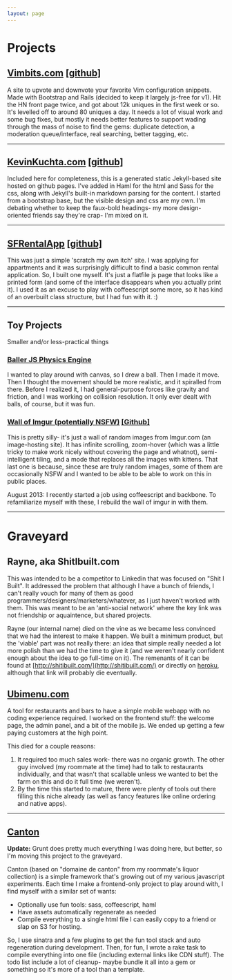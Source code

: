 ```yaml
---
layout: page
---
```

# Projects

## [Vimbits.com](http://www.vimbits.com) <span class='github'>[[github]](https://github.com/kkuchta/Vimbits)</span>

A site to upvote and downvote your favorite Vim configuration snippets.  Made with Bootstrap and Rails (decided to keep it largely js-free for v1).  Hit the HN front page twice, and got about 12k uniques in the first week or so.  It's levelled off to around 80 uniques a day.  It needs a lot of visual work and some bug fixes, but mostly it needs better features to support wading through the mass of noise to find the gems: duplicate detection, a moderation queue/interface, real searching, better tagging, etc.
<hr>

## [KevinKuchta.com](http://www.kevinkuchta.com) <span class='github'>[[github]](https://github.com/kkuchta/kkuchta.github.com)</span>

Included here for completeness, this is a generated static Jekyll-based site hosted on github pages.  I've added in Haml for the html and Sass for the css, along with Jekyll's built-in markdown parsing for the content.  I started from a bootstrap base, but the visible design and css are my own.  I'm debating whether to keep the faux-bold headings- my more design-oriented friends say they're crap- I'm mixed on it.

<hr>

## [SFRentalApp](http://www.sfrentalapp.com) <span class='github'>[[github]](https://github.com/kkuchta/amaretto)</span>

This was just a simple 'scratch my own itch' site.  I was applying for appartments and it was surprisingly difficult to find a basic common rental application.  So, I built one myself.  It's just a flatfile js page that looks like a printed form (and some of the interface disappears when you actually print it).  I used it as an excuse to play with coffeescript some more, so it has kind of an overbuilt class structure, but I had fun with it.  :)

<hr>

## Toy Projects

Smaller and/or less-practical things

### [Baller JS Physics Engine](https://github.com/kkuchta/physicsengine)

I wanted to play around with canvas, so I drew a ball.  Then I made it move.  Then I thought the movement should be more realistic, and it spiralled from there.  Before I realized it, I had general-purpose forces like gravity and friction, and I was working on collision resolution.  It only ever dealt with balls, of course, but it was fun.

### [Wall of Imgur (potentially NSFW)](http://random-imgur.s3-website-us-east-1.amazonaws.com/) <span class='github'>[[Github]](https://github.com/kkuchta/RandomImagur2)</span>

This is pretty silly- it's just a wall of random images from Imgur.com (an image-hosting site).  It has infinite scrolling, zoom-hover (which was a little tricky to make work nicely without covering the page and whatnot), semi-intelligent tiling, and a mode that replaces all the images with kittens.  That last one is because, since these are truly random images, some of them are occasionally NSFW and I wanted to be able to be able to work on this in public places.

August 2013: I recently started a job using coffeescript and backbone.  To refamiliarize myself with these, I rebuild the wall of imgur in with them.

<hr class="divider">

# Graveyard

## Rayne, aka ShitIbuilt.com

This was intended to be a competitor to Linkedin that was focused on "Shit I Built".  It addressed the problem that although I have a bunch of friends, I can't really vouch for many of them as good programmers/designers/marketers/whatever, as I just haven't worked with them.  This was meant to be an 'anti-social network' where the key link was not friendship or aquaintence, but shared projects.

Rayne (our internal name) died on the vine as we became less convinced that we had the interest to make it happen.  We built a minimum product, but the 'viable' part was not really there: an idea that simple really needed a lot more polish than we had the time to give it (and we weren't nearly confident enough about the idea to go full-time on it).  The remenants of it can be found at [http://shitibuilt.com/](http://shitibuilt.com/) or directly on [heroku](http://quiet-rain-7455.herokuapp.com/), although that link will probably die eventually.

## [Ubimenu.com](http://www.ubimenu.com/)

A tool for restaurants and bars to have a simple mobile webapp with no coding experience required.  I worked on the frontend stuff: the welcome page, the admin panel, and a bit of the mobile js.  We ended up getting a few paying customers at the high point.

This died for a couple reasons:

1. It required too much sales work- there was no organic growth.  The other guy involved (my roommate at the time) had to talk to restaurants individually, and that wasn't that scallable unless we wanted to bet the farm on this and do it full time (we weren't).
2. By the time this started to mature, there were plenty of tools out there filling this niche already (as well as fancy features like online ordering and native apps).


<hr>

## [Canton](https://github.com/kkuchta/canton)

**Update:** Grunt does pretty much everything I was doing here, but better, so I'm moving this project to the graveyard.

Canton (based on "domaine de canton" from my roommate's liquor collection) is a simple framework that's growing out of my various javascript experiments.  Each time I make a frontend-only project to play around with, I find myself with a similar set of wants:

- Optionally use fun tools: sass, coffeescript, haml
- Have assets automatically regenerate as needed
- Compile everything to a single html file I can easily copy to a friend or slap on S3 for hosting.

So, I use sinatra and a few plugins to get the fun tool stack and auto regeneration during development.  Then, for fun, I wrote a rake task to compile everything into one file (including external links like CDN stuff).  The todo list include a lot of cleanup- maybe bundle it all into a gem or something so it's more of a tool than a template.


